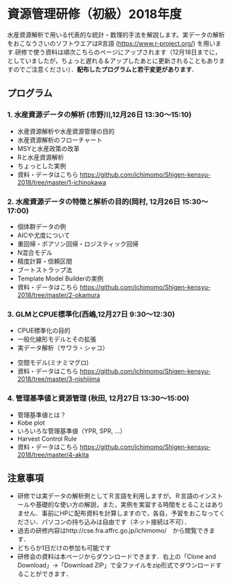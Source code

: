 # 資源管理研修（初級）2018年度
水産資源解析で用いる代表的な統計・数理的手法を解説します。実データの解析をおこなうさいのソフトウエアはR言語 (https://www.r-project.org/) を用います.研修で使う資料は順次こちらのページにアップされます（12月18日までに，としていましたが，ちょっと遅れる＆アップしたあとに更新されることもありますのでご注意ください）．**配布したプログラムと若干変更があります.**

## プログラム
### 1. 水産資源データの解析 (市野川,12月26日 13:30～15:10)
- 水産資源解析や水産資源管理の目的
- 水産資源解析のフローチャート <!-- どのような解析があってどこを今回の研修でカバーするか --> 
- MSYと水産政策の改革 <!-- 再生産関係の紹介・折れ点がMSYではない -->
- Rと水産資源解析
- ちょっとした実例 <!-- サワラの実例データ -->
- 資料・データはこちら https://github.com/ichimomo/Shigen-kensyu-2018/tree/master/1-ichinokawa

### 2. 水産資源データの特徴と解析の目的(岡村, 12月26日 15:30～17:00)
- 個体群データの例
- AICや尤度について
- 重回帰・ポアソン回帰・ロジスティック回帰
- N混合モデル
- 精度計算・信頼区間
- ブートストラップ法
- Template Model Builderの実例
- 資料・データはこちら https://github.com/ichimomo/Shigen-kensyu-2018/tree/master/2-okamura

### 3. GLMとCPUE標準化(西嶋,12月27日 9:30～12:30)
- CPUE標準化の目的
- 一般化線形モデルとその拡張
- 実データ解析（サワラ・シャコ）
<!-- シャコでいろいろ解析例 --> 
- 空間モデル(ミナミマグロ)
- 資料・データはこちら https://github.com/ichimomo/Shigen-kensyu-2018/tree/master/3-nishijima

### 4. 管理基準値と資源管理 (秋田, 12月27日 13:30～15:00)
- 管理基準値とは？
- Kobe plot
- いろいろな管理基準値（YPR, SPR, ...）
- Harvest Control Rule
- 資料・データはこちら https://github.com/ichimomo/Shigen-kensyu-2018/tree/master/4-akita

##  注意事項
- 研修では実データの解析例としてＲ言語を利用しますが，Ｒ言語のインストールや基礎的な使い方の解説，また，実例を実習する時間をとることはありません．事前にHPに配布資料を計算しますので，各自，予習をおこなってください．パソコンの持ち込みは自由です（ネット接続は不可）．
- 過去の研修内容はhttp://cse.fra.affrc.go.jp/ichimomo/　から閲覧できます．
- どちらか1日だけの参加も可能です
- 研修会の資料は本ページからダウンロードできます．右上の「Clone and Download」→「Download ZIP」で全ファイルをzip形式でダウンロードすることができます．



